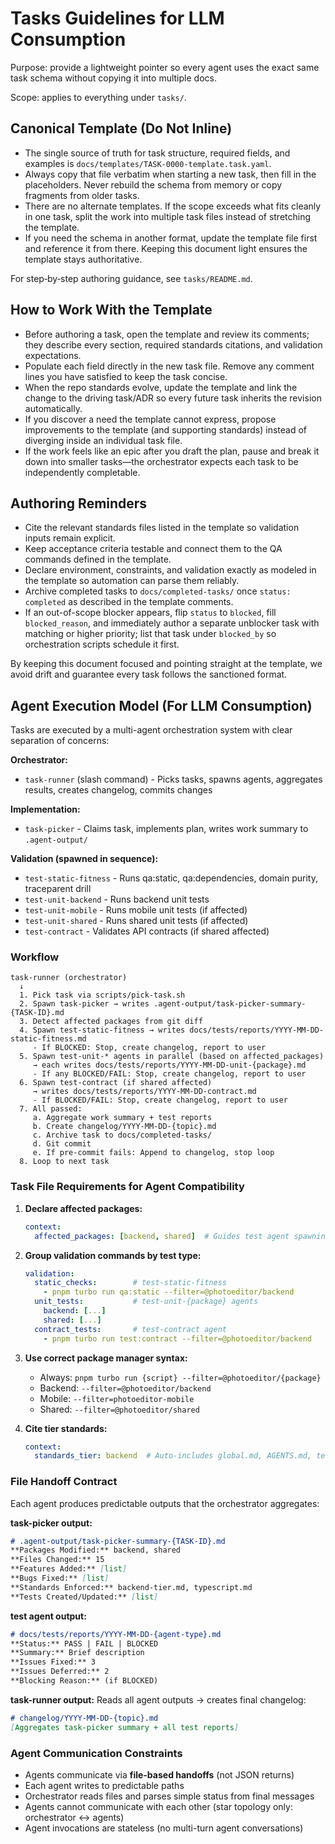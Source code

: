 # Tasks Guidelines for LLM Consumption

Purpose: provide a lightweight pointer so every agent uses the exact same task schema without copying it into multiple docs.

Scope: applies to everything under `tasks/`.

## Canonical Template (Do Not Inline)
- The single source of truth for task structure, required fields, and examples is `docs/templates/TASK-0000-template.task.yaml`.
- Always copy that file verbatim when starting a new task, then fill in the placeholders. Never rebuild the schema from memory or copy fragments from older tasks.
- There are no alternate templates. If the scope exceeds what fits cleanly in one task, split the work into multiple task files instead of stretching the template.
- If you need the schema in another format, update the template file first and reference it from there. Keeping this document light ensures the template stays authoritative.

For step‑by‑step authoring guidance, see `tasks/README.md`.

## How to Work With the Template
- Before authoring a task, open the template and review its comments; they describe every section, required standards citations, and validation expectations.
- Populate each field directly in the new task file. Remove any comment lines you have satisfied to keep the task concise.
- When the repo standards evolve, update the template and link the change to the driving task/ADR so every future task inherits the revision automatically.
- If you discover a need the template cannot express, propose improvements to the template (and supporting standards) instead of diverging inside an individual task file.
- If the work feels like an epic after you draft the plan, pause and break it down into smaller tasks—the orchestrator expects each task to be independently completable.

## Authoring Reminders
- Cite the relevant standards files listed in the template so validation inputs remain explicit.
- Keep acceptance criteria testable and connect them to the QA commands defined in the template.
- Declare environment, constraints, and validation exactly as modeled in the template so automation can parse them reliably.
- Archive completed tasks to `docs/completed-tasks/` once `status: completed` as described in the template comments.
- If an out-of-scope blocker appears, flip `status` to `blocked`, fill `blocked_reason`, and immediately author a separate unblocker task with matching or higher priority; list that task under `blocked_by` so orchestration scripts schedule it first.

By keeping this document focused and pointing straight at the template, we avoid drift and guarantee every task follows the sanctioned format.

## Agent Execution Model (For LLM Consumption)

Tasks are executed by a multi-agent orchestration system with clear separation of concerns:

**Orchestrator:**
- `task-runner` (slash command) - Picks tasks, spawns agents, aggregates results, creates changelog, commits changes

**Implementation:**
- `task-picker` - Claims task, implements plan, writes work summary to `.agent-output/`

**Validation (spawned in sequence):**
- `test-static-fitness` - Runs qa:static, qa:dependencies, domain purity, traceparent drill
- `test-unit-backend` - Runs backend unit tests
- `test-unit-mobile` - Runs mobile unit tests (if affected)
- `test-unit-shared` - Runs shared unit tests (if affected)
- `test-contract` - Validates API contracts (if shared affected)

### Workflow

```
task-runner (orchestrator)
  ↓
  1. Pick task via scripts/pick-task.sh
  2. Spawn task-picker → writes .agent-output/task-picker-summary-{TASK-ID}.md
  3. Detect affected packages from git diff
  4. Spawn test-static-fitness → writes docs/tests/reports/YYYY-MM-DD-static-fitness.md
     - If BLOCKED: Stop, create changelog, report to user
  5. Spawn test-unit-* agents in parallel (based on affected_packages)
     → each writes docs/tests/reports/YYYY-MM-DD-unit-{package}.md
     - If any BLOCKED/FAIL: Stop, create changelog, report to user
  6. Spawn test-contract (if shared affected)
     → writes docs/tests/reports/YYYY-MM-DD-contract.md
     - If BLOCKED/FAIL: Stop, create changelog, report to user
  7. All passed:
     a. Aggregate work summary + test reports
     b. Create changelog/YYYY-MM-DD-{topic}.md
     c. Archive task to docs/completed-tasks/
     d. Git commit
     e. If pre-commit fails: Append to changelog, stop loop
  8. Loop to next task
```

### Task File Requirements for Agent Compatibility

1. **Declare affected packages:**
   ```yaml
   context:
     affected_packages: [backend, shared]  # Guides test agent spawning
   ```

2. **Group validation commands by test type:**
   ```yaml
   validation:
     static_checks:        # test-static-fitness
       - pnpm turbo run qa:static --filter=@photoeditor/backend
     unit_tests:           # test-unit-{package} agents
       backend: [...]
       shared: [...]
     contract_tests:       # test-contract agent
       - pnpm turbo run test:contract --filter=@photoeditor/backend
   ```

3. **Use correct package manager syntax:**
   - Always: `pnpm turbo run {script} --filter=@photoeditor/{package}`
   - Backend: `--filter=@photoeditor/backend`
   - Mobile: `--filter=photoeditor-mobile`
   - Shared: `--filter=@photoeditor/shared`

4. **Cite tier standards:**
   ```yaml
   context:
     standards_tier: backend  # Auto-includes global.md, AGENTS.md, testing-standards.md
   ```

### File Handoff Contract

Each agent produces predictable outputs that the orchestrator aggregates:

**task-picker output:**
```markdown
# .agent-output/task-picker-summary-{TASK-ID}.md
**Packages Modified:** backend, shared
**Files Changed:** 15
**Features Added:** [list]
**Bugs Fixed:** [list]
**Standards Enforced:** backend-tier.md, typescript.md
**Tests Created/Updated:** [list]
```

**test agent output:**
```markdown
# docs/tests/reports/YYYY-MM-DD-{agent-type}.md
**Status:** PASS | FAIL | BLOCKED
**Summary:** Brief description
**Issues Fixed:** 3
**Issues Deferred:** 2
**Blocking Reason:** (if BLOCKED)
```

**task-runner output:**
Reads all agent outputs → creates final changelog:
```markdown
# changelog/YYYY-MM-DD-{topic}.md
[Aggregates task-picker summary + all test reports]
```

### Agent Communication Constraints

- Agents communicate via **file-based handoffs** (not JSON returns)
- Each agent writes to predictable paths
- Orchestrator reads files and parses simple status from final messages
- Agents cannot communicate with each other (star topology only: orchestrator ↔ agents)
- Agent invocations are stateless (no multi-turn agent conversations)
